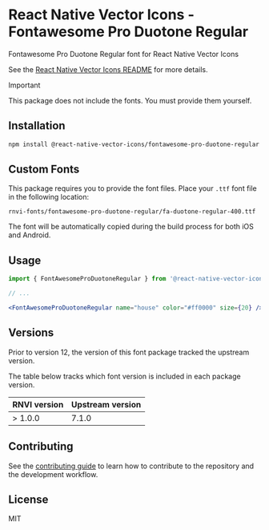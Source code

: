 # React Native Vector Icons - Fontawesome Pro Duotone Regular

Fontawesome Pro Duotone Regular font for React Native Vector Icons

See the [React Native Vector Icons README](../../README.md) for more details.

> [!IMPORTANT]
> This package does not include the fonts. You must provide them yourself.

## Installation

```sh
npm install @react-native-vector-icons/fontawesome-pro-duotone-regular
```

## Custom Fonts

This package requires you to provide the font files. Place your `.ttf` font
file in the following location:

```
rnvi-fonts/fontawesome-pro-duotone-regular/fa-duotone-regular-400.ttf
```

The font will be automatically copied during the build process for both iOS and
Android.

## Usage

```jsx
import { FontAwesomeProDuotoneRegular } from '@react-native-vector-icons/fontawesome-pro-duotone-regular';

// ...

<FontAwesomeProDuotoneRegular name="house" color="#ff0000" size={20} />
```

## Versions

Prior to version 12, the version of this font package tracked the upstream version.

The table below tracks which font version is included in each package version.

| RNVI version | Upstream version |
| ------------ | ---------------- |
| &gt; 1.0.0 | 7.1.0 |

## Contributing

See the [contributing guide](../../CONTRIBUTING.md) to learn how to contribute to the repository and the development workflow.

## License

MIT
